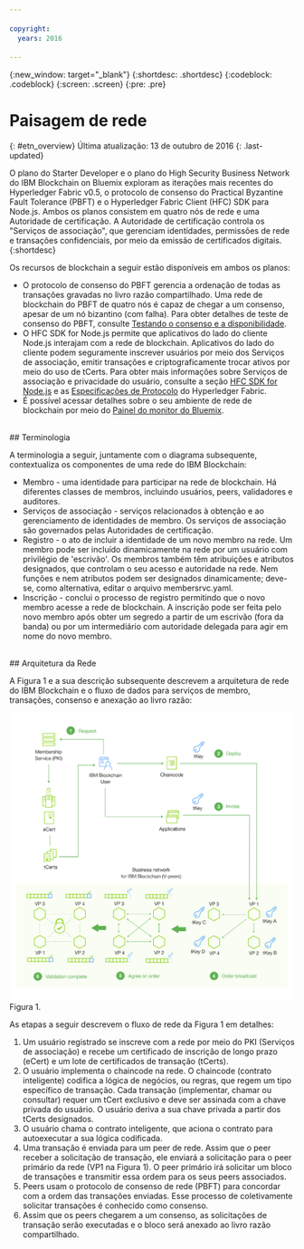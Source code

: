 ```yaml
---

copyright:
  years: 2016

---
```


{:new_window: target="_blank"}
{:shortdesc: .shortdesc}
{:codeblock: .codeblock}
{:screen: .screen}
{:pre: .pre}


# Paisagem de rede
{: #etn_overview}
Última atualização: 13 de outubro de 2016
{: .last-updated}

O plano do Starter Developer e o plano do High Security Business Network do IBM Blockchain on Bluemix exploram as iterações mais recentes do Hyperledger Fabric v0.5, o protocolo de consenso do Practical
Byzantine Fault Tolerance (PBFT) e o Hyperledger Fabric Client (HFC) SDK para Node.js. Ambos os planos consistem em quatro nós de rede e uma Autoridade de certificação. A
Autoridade de certificação controla os "Serviços de associação", que gerenciam identidades, permissões de rede e transações confidenciais, por meio da emissão de certificados digitais.
{:shortdesc}

Os recursos de blockchain a seguir estão disponíveis em ambos os planos:

* O protocolo de consenso do PBFT gerencia a ordenação de todas as transações gravadas no livro razão compartilhado. Uma rede de blockchain do PBFT de quatro nós é capaz de chegar a um consenso, apesar
de um nó bizantino (com falha). Para obter detalhes de teste de consenso do PBFT, consulte [Testando o consenso e a disponibilidade](etn_pbft.html).
* O HFC SDK for Node.js permite que aplicativos do lado do cliente Node.js interajam com a rede de blockchain. Aplicativos do lado do cliente podem seguramente inscrever usuários por meio dos Serviços
de associação, emitir transações e criptograficamente trocar ativos por meio do uso de tCerts. Para obter mais informações sobre Serviços de associação e privacidade do usuário, consulte a seção
[HFC SDK for Node.js](etn_sdk.html) e as [Especificações de Protocolo](https://github.com/hyperledger/fabric/blob/master/docs/protocol-spec.md) do Hyperledger Fabric.
* É possível acessar detalhes sobre o seu ambiente de rede de blockchain por meio do [Painel do monitor do Bluemix](ibmblockchainmonitor.html).  

<br>
## Terminologia

A terminologia a seguir, juntamente com o diagrama subsequente, contextualiza os componentes de uma rede do IBM Blockchain:

* Membro - uma identidade para participar na rede de blockchain. Há diferentes classes de membros, incluindo usuários, peers, validadores e auditores.
* Serviços de associação - serviços relacionados à obtenção e ao gerenciamento de identidades de membro. Os serviços de associação são governados pelas Autoridades de certificação.  
* Registro - o ato de incluir a identidade de um novo membro na rede. Um membro pode ser incluído dinamicamente na rede por um usuário com privilégio de 'escrivão'. Os membros também têm
atribuições e atributos designados, que controlam o seu acesso e autoridade na rede. Nem funções e nem atributos podem ser designados dinamicamente; deve-se, como alternativa, editar o arquivo membersrvc.yaml.
* Inscrição - conclui o processo de registro permitindo que o novo membro acesse a rede de blockchain. A inscrição pode ser feita pelo novo membro após obter um segredo a partir de um escrivão
(fora da banda) ou por um intermediário com autoridade delegada para agir em nome do novo membro.  

<br>
## Arquitetura da Rede

A Figura 1 e a sua descrição subsequente descrevem a arquitetura de rede do IBM Blockchain e o fluxo de dados para serviços de membro, transações, consenso e
anexação ao livro razão:

![Rede dedicada](images/Architecture_BMX_dedicated.png "Arquitetura de rede do IBM Blockchain")
Figura 1.

As etapas a seguir descrevem o fluxo de rede da Figura 1 em detalhes:

1. Um usuário registrado se inscreve com a rede por meio do PKI (Serviços de associação) e recebe um certificado de inscrição de longo prazo (eCert) e um lote de certificados de transação
(tCerts).
2. O usuário implementa o chaincode na rede. O chaincode (contrato inteligente) codifica a lógica de negócios, ou regras, que regem um tipo específico de transação. Cada transação (implementar, chamar
ou consultar) requer um tCert exclusivo e deve ser assinada com a chave privada do usuário. O usuário deriva a sua chave privada a partir dos tCerts designados.
3. O usuário chama o contrato inteligente, que aciona o contrato para autoexecutar a sua lógica codificada.
4. Uma transação é enviada para um peer de rede. Assim que o peer receber a solicitação de transação, ele enviará a solicitação para o peer primário da rede (VP1 na Figura 1). O peer primário irá
solicitar um bloco de transações e transmitir essa ordem para os seus peers associados.
5. Peers usam o protocolo de consenso de rede (PBFT) para concordar com a ordem das transações enviadas. Esse processo de coletivamente solicitar transações é conhecido como consenso.  
6. Assim que os peers chegarem a um consenso, as solicitações de transação serão executadas e o bloco será anexado ao livro razão compartilhado.  

<!---Both the developer and high-security networks unlock several features in the Hyperledger fabric which robustly enhance security, confidentiality and privacy.  The only fundamental difference between the two is their operating/hosting environment.  The developer network runs in a shared multi-tenant environment on Softlayer, whereas the high-security network exists as an isolated single-tenant running in a secure services container.  Each network leverages the same capabilities from the fabric, including a PBFT consensus protocol and the enhanced Node.js SDK.~~

~~The High-Security business network runs in an isolated and highly secured environment, distinguishing it from other cloud-hosted offerings. The operating system, fabric, and nodes all exist in a secure services container (SSC), providing your enterprise with the security and impregnability that customers have come to expect from system Z technology.  The SSC delivers performance optimization in - peer to peer communication, availability, scalability, hardware encryption, tamper-proof crypto keys, and securely encrypted VMs.  See the [Secure Services Container](etn_ssc.html) section for more details on the security features provided through the SSC.  Additionally, the high security network unlocks numerous features of the Hyperledger fabric (unavailable in the developer service), which robustly enhance security, confidentiality and privacy.  The configuration is such that you are able to test and affirm these features.~~  
{:shortdesc}

~~The high security plan augments the developer plan by delivering several enhancements that help meet the security requirements and concerns of an enterprise-level participant:~~--->

<!---The environment (LinuxONE on z) consists of a four-peer network implementing PBFT with Membership Services enabled, running in an application container.  The application container protects blockchain software, chaincode, and data running within the system. The blockchain software within the secure boot can be signed, attested, and encrypted; and once installed in the application container, is tamper-resistant.  Root users of the platform and system administrators cannot access or see z secure container contents.  In addition, the LinuxOne on z provides you with FIPS compliance, high Evaluation Assurance Level protection, a highly auditable operating environment, and crypto optimization--->
